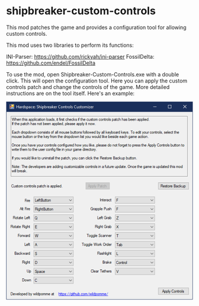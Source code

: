 # shipbreaker-custom-controls
This mod patches the game and provides a configuration tool for allowing custom controls.

This mod uses two libraries to perform its functions:

INI-Parser: https://github.com/rickyah/ini-parser
FossilDelta: https://github.com/endel/FossilDelta

To use the mod, open Shipbreaker-Custom-Controls.exe with a double click.
This will open the configuration tool. Here you can apply the custom controls patch
and change the controls of the game. More detailed instructions are on the tool itself.
Here's an example:

![Shipbreaker Custom Controls Example](images/example.png)